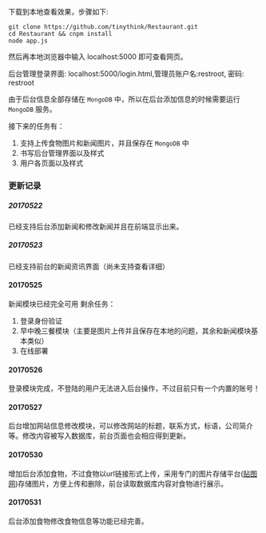 下载到本地查看效果，步骤如下:

	git clone https://github.com/tinythink/Restaurant.git
	cd Restaurant && cnpm install
	node app.js
	
然后再本地浏览器中输入 localhost:5000 即可查看网页。

后台管理登录界面: localhost:5000/login.html,管理员账户名:restroot, 密码: restroot

由于后台信息全部存储在 `MongoDB` 中，所以在后台添加信息的时候需要运行 `MongoDB` 服务。

接下来的任务有：

1. 支持上传食物图片和新闻图片，并且保存在 `MongoDB` 中
2. 书写后台管理界面以及样式
3. 用户各页面以及样式

### 更新记录

##### 20170522
已经支持后台添加新闻和修改新闻并且在前端显示出来。

##### 20170523
已经支持前台的新闻资讯界面（尚未支持查看详细）

#### 20170525 
新闻模块已经完全可用
剩余任务：
1. 登录身份验证
2. 早中晚三餐模块（主要是图片上传并且保存在本地的问题，其余和新闻模块基本类似）
3. 在线部署

#### 20170526

登录模块完成，不登陆的用户无法进入后台操作，不过目前只有一个内置的账号！

#### 20170527

后台增加网站信息修改模块，可以修改网站的标题，联系方式，标语，公司简介等。修改内容被写入数据库，前台页面也会相应得到更新。

#### 20170530

增加后台添加食物，不过食物以url链接形式上传，采用专门的图片存储平台([贴图网](http://www.tietuku.com/))存储图片，方便上传和删除，前台读取数据库内容对食物进行展示。

#### 20170531

后台添加食物修改食物信息等功能已经完善。